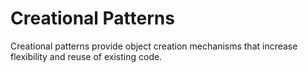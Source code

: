 # Creational Patterns
Creational patterns provide object creation mechanisms that increase flexibility and reuse of existing code.